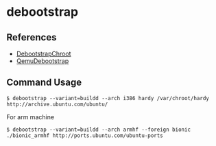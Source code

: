 debootstrap
===

References
---

- [DebootstrapChroot](https://wiki.ubuntu.com/DebootstrapChroot)
- [QemuDebootstrap](https://wiki.ubuntu.com/ARM/RootfsFromScratch/QemuDebootstrap)

Command Usage
---

```
$ debootstrap --variant=buildd --arch i386 hardy /var/chroot/hardy http://archive.ubuntu.com/ubuntu/
```

For arm machine

```
$ debootstrap --variant=buildd --arch armhf --foreign bionic ./bionic_armhf http://ports.ubuntu.com/ubuntu-ports
```
